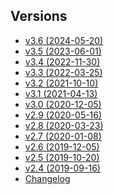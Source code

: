 <div class="sponsor-container"></div>

<h2 class="versions">Versions</h2>

* [v3.6 (2024-05-20)](/en/updates/v3.6.md)
* [v3.5 (2023-06-01)](/en/updates/v3.5.md)
* [v3.4 (2022-11-30)](/en/updates/v3.4.md)
* [v3.3 (2022-03-25)](/en/updates/v3.3.md)
* [v3.2 (2021-10-10)](/en/updates/v3.2.md)
* [v3.1 (2021-04-13)](/en/updates/v3.1.md)
* [v3.0 (2020-12-05)](/en/updates/v3.0.md)
* [v2.9 (2020-05-16)](/en/updates/v2.9.md)
* [v2.8 (2020-03-23)](/en/updates/v2.8.md)
* [v2.7 (2020-01-08)](/en/updates/v2.7.md)
* [v2.6 (2019-12-05)](/en/updates/v2.6.md)
* [v2.5 (2019-10-20)](/en/updates/v2.5.md)
* [v2.4 (2019-09-16)](/en/updates/v2.4.md)
* [Changelog](/en/updates/changelog.md)
